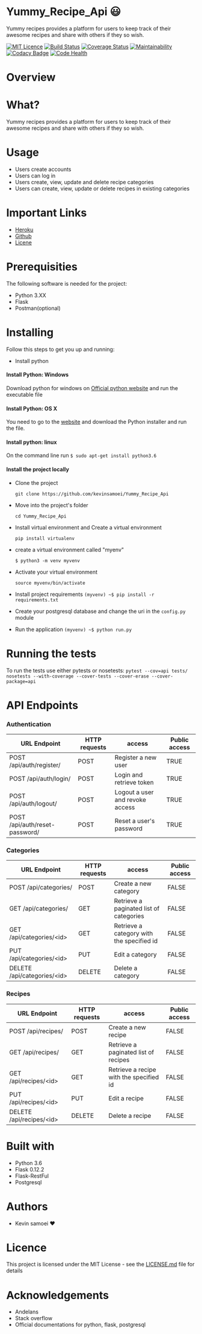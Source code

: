 # Yummy_Recipe_Api  :smiley:
Yummy recipes provides a platform for users to keep track of their awesome recipes and share with others if they so wish.

[![MIT Licence](https://badges.frapsoft.com/os/mit/mit.svg?v=103)](https://opensource.org/licenses/mit-license.php)  [![Build Status](https://travis-ci.org/kevinsamoei/Yummy_Recipe_Api.svg?branch=develop)](https://travis-ci.org/kevinsamoei/Yummy_Recipe_Api)  [![Coverage Status](https://coveralls.io/repos/github/kevinsamoei/Yummy_Recipe_Api/badge.svg?branch=develop&service=github)](https://coveralls.io/github/kevinsamoei/Yummy_Recipe_Api?branch=develop&service=github)  [![Maintainability](https://api.codeclimate.com/v1/badges/586d92d364bfd5ccd26b/maintainability)](https://codeclimate.com/github/kevinsamoei/Yummy_Recipe_Api/maintainability)  [![Codacy Badge](https://api.codacy.com/project/badge/Grade/04b5b7f72b494b98975830bdadf1edf1)](https://www.codacy.com/app/kevinsamoei/Yummy_Recipe_Api?utm_source=github.com&amp;utm_medium=referral&amp;utm_content=kevinsamoei/Yummy_Recipe_Api&amp;utm_campaign=Badge_Grade)  [![Code Health](https://landscape.io/github/kevinsamoei/Yummy_Recipe_Api/develop/landscape.svg?style=plastic)](https://landscape.io/github/kevinsamoei/Yummy_Recipe_Api/develop)

# Overview
# What?
Yummy recipes provides a platform for users to keep track of their awesome recipes and share with others if they so wish.
# Usage
* Users create accounts
* Users can log in
* Users create, view, update and delete recipe categories
* Users can create, view, update or delete recipes in existing categories

# Important Links
- [Heroku](http://yummyrecipesapi.herokuapp.com/apidocs/)
- [Github](https://github.com/kevinsamoei/Yummy_Recipe_Api)
- [Licene](https://opensource.org/licenses/mit-license.php)

# Prerequisities
The following software is needed for the project:
- Python 3.XX
- Flask
- Postman(optional)

# Installing
Follow this steps to get you up and running:
* Install python
#### Install Python: Windows
Download python for windows on [Official python website](https://www.python.org/downloads/windows/) and run the executable file

#### Install Python: OS X
You need to go to the [website](https://www.python.org/downloads/release/python-363/) and download the Python installer and run the file.
#### Install python: linux
On the command line run ```$ sudo apt-get install python3.6```
#### Install the project locally
* Clone the project

  `git clone https://github.com/kevinsamoei/Yummy_Recipe_Api`
* Move into the project's folder

  `cd Yummy_Recipe_Api`
* Install virtual environment and Create a virtual environment

    `pip install virtualenv`
* create a virtual environment called "myenv"

   `$ python3 -m venv myvenv`
* Activate your virtual environment

  `source myvenv/bin/activate`

* Install project requirements
   `(myvenv) ~$ pip install -r requirements.txt`
 
* Create your postgresql database and change the uri in the `config.py` module

* Run the application
    `(myvenv) ~$ python run.py`

# Running the tests
To run the tests use either pytests or nosetests:
   ```pytest --cov=api tests/```
   ```nosetests --with-coverage --cover-tests --cover-erase --cover-package=api```

# API Endpoints
 ### Authentication
 
URL Endpoint	|               HTTP requests   | access| Public access|
----------------|-----------------|-------------|------------------
POST /api/auth/register/   |      POST	| Register a new user|TRUE
POST /api/auth/login/	  |     POST	| Login and retrieve token|TRUE
POST /api/auth/logout/	  |     POST	| Logout a user and revoke access|TRUE
POST /api/auth/reset-password/	  |     POST	| Reset a user's password|TRUE

 ### Categories

URL Endpoint	|               HTTP requests   | access| Public access|
----------------|-----------------|-------------|------------------
POST /api/categories/   |      POST	| Create a new category|FALSE
GET /api/categories/	  |     GET	| Retrieve a paginated list of categories|FALSE
GET /api/categories/\<id>	  |     GET	| Retrieve a category with the specified id|FALSE
PUT /api/categories/\<id>	  |     PUT	| Edit a category|FALSE
DELETE /api/categories/\<id>	  |     DELETE	| Delete a category|FALSE

### Recipes

URL Endpoint	|               HTTP requests   | access| Public access|
----------------|-----------------|-------------|------------------
POST /api/recipes/   |      POST	| Create a new recipe|FALSE
GET /api/recipes/	  |     GET	| Retrieve a paginated list of recipes|FALSE
GET /api/recipes/\<id>	  |     GET	| Retrieve a recipe with the specified id|FALSE
PUT /api/recipes/\<id>	  |     PUT	| Edit a recipe|FALSE
DELETE /api/recipes/\<id>	  |     DELETE	| Delete a recipe|FALSE


# Built with
* Python 3.6
* Flask 0.12.2
* Flask-RestFul
* Postgresql

# Authors
* Kevin samoei :hearts:

# Licence 
This project is licensed under the MIT License - see the [LICENSE.md](https://github.com/kevinsamoei/Yummy_Recipe_Api/blob/develop/LICENSE) file for details

# Acknowledgements
* Andelans
* Stack overflow
* Official documentations for python, flask, postgresql